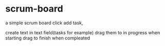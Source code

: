 # scrum-board
a simple scrum board
click add task,

create text in text field(tasks for example)
drag them to in progress when starting
drag to finish when compleated

